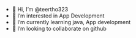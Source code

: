 - 👋 Hi, I’m @teertho323
- 👀 I’m interested in App Development
- 🌱 I’m currently learning java, App development
- 💞️ I’m looking to collaborate on github

<!---
teertho323/teertho323 is a ✨ special ✨ repository because its `README.md` (this file) appears on your GitHub profile.
You can click the Preview link to take a look at your changes.
--->
